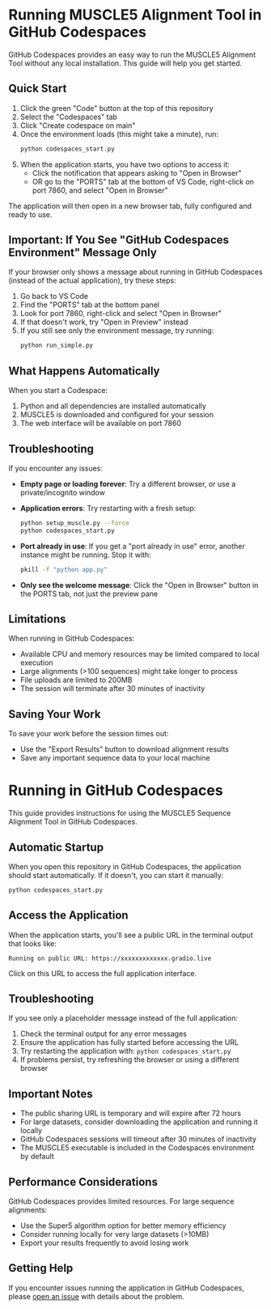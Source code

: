 # Running MUSCLE5 Alignment Tool in GitHub Codespaces

GitHub Codespaces provides an easy way to run the MUSCLE5 Alignment Tool without any local installation. This guide will help you get started.

## Quick Start

1. Click the green "Code" button at the top of this repository
2. Select the "Codespaces" tab
3. Click "Create codespace on main"
4. Once the environment loads (this might take a minute), run:
   ```bash
   python codespaces_start.py
   ```
5. When the application starts, you have two options to access it:
   - Click the notification that appears asking to "Open in Browser"
   - OR go to the "PORTS" tab at the bottom of VS Code, right-click on port 7860, and select "Open in Browser"

The application will then open in a new browser tab, fully configured and ready to use.

## Important: If You See "GitHub Codespaces Environment" Message Only

If your browser only shows a message about running in GitHub Codespaces (instead of the actual application), try these steps:

1. Go back to VS Code
2. Find the "PORTS" tab at the bottom panel
3. Look for port 7860, right-click and select "Open in Browser"
4. If that doesn't work, try "Open in Preview" instead
5. If you still see only the environment message, try running:
   ```bash
   python run_simple.py
   ```

## What Happens Automatically

When you start a Codespace:

1. Python and all dependencies are installed automatically
2. MUSCLE5 is downloaded and configured for your session
3. The web interface will be available on port 7860

## Troubleshooting

If you encounter any issues:

- **Empty page or loading forever**: Try a different browser, or use a private/incognito window

- **Application errors**: Try restarting with a fresh setup:
  ```bash
  python setup_muscle.py --force
  python codespaces_start.py
  ```

- **Port already in use**: If you get a "port already in use" error, another instance might be running. Stop it with:
  ```bash
  pkill -f "python app.py"
  ```

- **Only see the welcome message**: Click the "Open in Browser" button in the PORTS tab, not just the preview pane

## Limitations

When running in GitHub Codespaces:

- Available CPU and memory resources may be limited compared to local execution
- Large alignments (>100 sequences) might take longer to process
- File uploads are limited to 200MB
- The session will terminate after 30 minutes of inactivity

## Saving Your Work

To save your work before the session times out:
- Use the "Export Results" button to download alignment results
- Save any important sequence data to your local machine

# Running in GitHub Codespaces

This guide provides instructions for using the MUSCLE5 Sequence Alignment Tool in GitHub Codespaces.

## Automatic Startup

When you open this repository in GitHub Codespaces, the application should start automatically. If it doesn't, you can start it manually:

```bash
python codespaces_start.py
```

## Access the Application

When the application starts, you'll see a public URL in the terminal output that looks like:
```
Running on public URL: https://xxxxxxxxxxxxx.gradio.live
```

Click on this URL to access the full application interface.

## Troubleshooting

If you see only a placeholder message instead of the full application:

1. Check the terminal output for any error messages
2. Ensure the application has fully started before accessing the URL
3. Try restarting the application with: `python codespaces_start.py`
4. If problems persist, try refreshing the browser or using a different browser

## Important Notes

- The public sharing URL is temporary and will expire after 72 hours
- For large datasets, consider downloading the application and running it locally
- GitHub Codespaces sessions will timeout after 30 minutes of inactivity
- The MUSCLE5 executable is included in the Codespaces environment by default

## Performance Considerations

GitHub Codespaces provides limited resources. For large sequence alignments:
- Use the Super5 algorithm option for better memory efficiency
- Consider running locally for very large datasets (>10MB)
- Export your results frequently to avoid losing work

## Getting Help

If you encounter issues running the application in GitHub Codespaces, please [open an issue](https://github.com/tayden1990/bioinformatic-python-alignment-muscle5/issues) with details about the problem.
